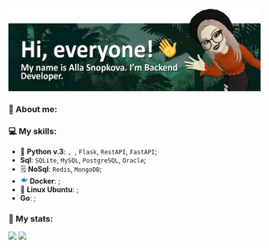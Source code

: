 ![My banner](./img/my_banner.png)

### 👩 About me:

### 💻 My skills: 
- 🐍 **Python v.3**: ``, ``, `Flask`, `RestAPI`, `FastAPI`;
- **Sql**: `SQLite`, `MySQL`, `PostgreSQL`, `Oracle`;
- 🗒 **NoSql**: `Redis`, `MongoDB`;
- <img src="https://github.com/devicons/devicon/blob/master/icons/docker/docker-original.svg" title="Docker"  alt="Docker" width="15" height="15"/>  **Docker**: ;
- 🐧 **Linux Ubuntu**: ;
-  **Go**: ;

### 📝 My stats:
![](https://github-profile-summary-cards.vercel.app/api/cards/repos-per-language?username=BeautifulDirt&theme=solarized_dark) ![](https://github-profile-summary-cards.vercel.app/api/cards/stats?username=BeautifulDirt&theme=solarized_dark)
